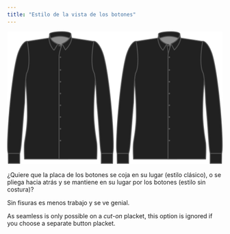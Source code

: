 ```yaml
---
title: "Estilo de la vista de los botones"
---
```


![Estilo de la vista de los botones](buttonplacketstyle.svg)

¿Quiere que la placa de los botones se coja en su lugar (estilo clásico), o se pliega hacia atrás y se mantiene en su lugar por los botones (estilo sin costura)?

<Tip>

Sin fisuras es menos trabajo y se ve genial.

</Tip>

<Note>

As seamless is only possible on a _cut-on_ placket, this option is ignored if you choose a separate button placket.

</Note>




